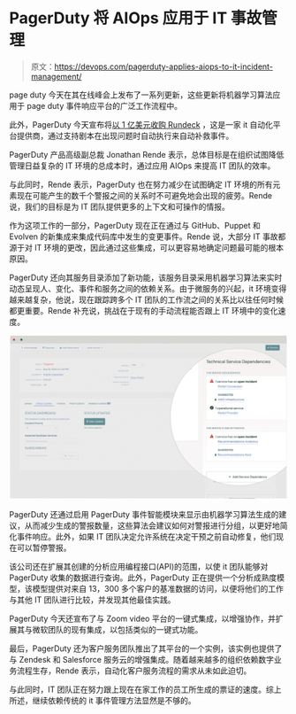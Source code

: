 # PagerDuty 将 AIOps 应用于 IT 事故管理

> 原文：<https://devops.com/pagerduty-applies-aiops-to-it-incident-management/>

page duty 今天在其在线峰会上发布了一系列更新，这些更新将机器学习算法应用于 page duty 事件响应平台的广泛工作流程中。

此外，PagerDuty 今天宣布将[以 1 亿美元收购 Rundeck](https://www.businesswire.com/news/home/20200921005436/en/PagerDuty-Acquire-Rundeck-Expand-DevOps-Automation-Capabilities) ，这是一家 it 自动化平台提供商，通过支持剧本在出现问题时自动执行来自动补救事件。

PagerDuty 产品高级副总裁 Jonathan Rende 表示，总体目标是在组织试图降低管理日益复杂的 IT 环境的总成本时，通过应用 AIOps 来提高 IT 团队的效率。

与此同时，Rende 表示，PagerDuty 也在努力减少在试图确定 IT 环境的所有元素现在可能产生的数千个警报之间的关系时不可避免地会出现的疲劳。Rende 说，我们的目标是为 IT 团队提供更多的上下文和可操作的情报。

作为这项工作的一部分，PagerDuty 现在正在通过与 GitHub、Puppet 和 Evolven 的新集成来集成代码库中发生的变更事件。Rende 说，大部分 IT 事故都源于对 IT 环境的更改，因此通过这些集成，可以更容易地确定问题最可能的根本原因。

PagerDuty 还向其服务目录添加了新功能，该服务目录采用机器学习算法来实时动态呈现人、变化、事件和服务之间的依赖关系。由于微服务的兴起，it 环境变得越来越复杂，他说，现在跟踪跨多个 IT 团队的工作流之间的关系比以往任何时候都更重要。Rende 补充说，挑战在于现有的手动流程能否跟上 IT 环境中的变化速度。

![](img/e3bac6d19d427f28aad539f7f8bee61c.png)

PagerDuty 还通过启用 PagerDuty 事件智能模块来显示由机器学习算法生成的建议，从而减少生成的警报数量，这些算法会建议如何对警报进行分组，以更好地简化事件响应。此外，如果 IT 团队决定允许系统在决定干预之前自动修复，他们现在可以暂停警报。

该公司还在扩展其创建的分析应用编程接口(API)的范围，以使 it 团队能够对 PagerDuty 收集的数据进行查询。此外，PagerDuty 正在提供一个分析成熟度模型，该模型提供对来自 13，300 多个客户的基准数据的访问，以便将他们的工作与其他 IT 团队进行比较，并发现其他最佳实践。

PagerDuty 今天还宣布了与 Zoom video 平台的一键式集成，以增强协作，并扩展其与微软团队的现有集成，以包括类似的一键式功能。

最后，PagerDuty 还为客户服务团队推出了其平台的一个实例，该实例也提供了与 Zendesk 和 Salesforce 服务云的增强集成。随着越来越多的组织依赖数字业务流程生存，Rende 表示，自动化客户服务流程的需求从未如此迫切。

与此同时，IT 团队正在努力跟上现在在家工作的员工所生成的票证的速度。综上所述，继续依赖传统的 it 事件管理方法显然是不够的。